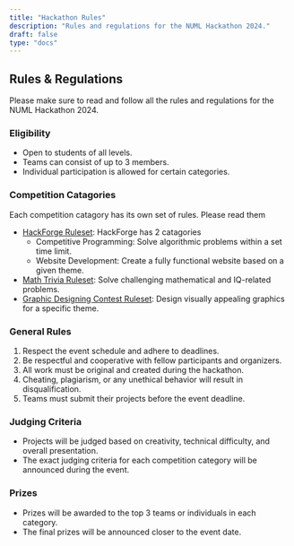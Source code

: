 ```yaml
---
title: "Hackathon Rules"
description: "Rules and regulations for the NUML Hackathon 2024."
draft: false
type: "docs"
---
```


## Rules & Regulations

Please make sure to read and follow all the rules and regulations for the NUML Hackathon 2024.

### Eligibility
- Open to students of all levels.
- Teams can consist of up to 3 members.
- Individual participation is allowed for certain categories.

### Competition Catagories
Each competition catagory has its own set of rules. Please read them
- [HackForge Ruleset](https://numl.atrons.net/rules/hackforge): HackForge has 2 catagories
  - <a class="text-muted">Competitive Programming: </a>Solve algorithmic problems within a set time limit.
  - <a class="text-muted">Website Development: </a>Create a fully functional website based on a given theme.
- [Math Trivia Ruleset](https://numl.atrons.net/rules/math-quiz): Solve challenging mathematical and IQ-related problems.
- [Graphic Designing Contest Ruleset](https://numl.atrons.net/rules/graphic-designing): Design visually appealing graphics for a specific theme.

### General Rules
1. Respect the event schedule and adhere to deadlines.
2. Be respectful and cooperative with fellow participants and organizers.
3. All work must be original and created during the hackathon.
4. Cheating, plagiarism, or any unethical behavior will result in disqualification.
5. Teams must submit their projects before the event deadline.

### Judging Criteria
- Projects will be judged based on creativity, technical difficulty, and overall presentation.
- The exact judging criteria for each competition category will be announced during the event.

### Prizes
- Prizes will be awarded to the top 3 teams or individuals in each category.
- The final prizes will be announced closer to the event date.




